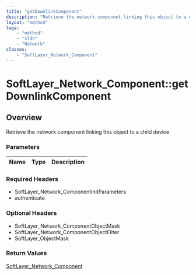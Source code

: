 ```yaml
---
title: "getDownlinkComponent"
description: "Retrieve the network component linking this object to a child device"
layout: "method"
tags:
    - "method"
    - "sldn"
    - "Network"
classes:
    - "SoftLayer_Network_Component"
---
```

# SoftLayer_Network_Component::getDownlinkComponent
## Overview 
Retrieve the network component linking this object to a child device

### Parameters 
|Name | Type | Description |
| --- | --- | --- |


### Required Headers
* SoftLayer_Network_ComponentInitParameters
* authenticate

### Optional Headers
* SoftLayer_Network_ComponentObjectMask
* SoftLayer_Network_ComponentObjectFilter
* SoftLayer_ObjectMask

### Return Values
<a href='/reference/datatypes/SoftLayer_Network_Component'>SoftLayer_Network_Component </a>
